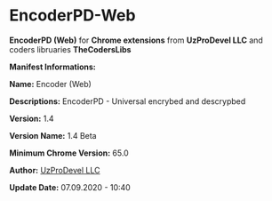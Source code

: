 # EncoderPD-Web
**EncoderPD (Web)** for **Chrome extensions** from **UzProDevel LLC** and coders libruaries **TheCodersLibs**

**Manifest Informations:**

**Name:** Encoder (Web)

**Descriptions:** EncoderPD - Universal encrybed and descrypbed

**Version:** 1.4

**Version Name:** 1.4 Beta

**Minimum Chrome Version:** 65.0

**Author:** [UzProDevel LLC](https://prodevel.uz/)

**Update Date:** 07.09.2020 - 10:40
